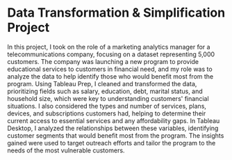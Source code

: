 # Data Transformation & Simplification Project
In this project, I took on the role of a marketing analytics manager for a telecommunications company, focusing on a dataset representing 5,000 customers. The company was launching a new program to provide educational services to customers in financial need, and my role was to analyze the data to help identify those who would benefit most from the program. Using Tableau Prep, I cleaned and transformed the data, prioritizing fields such as salary, education, debt, marital status, and household size, which were key to understanding customers' financial situations. I also considered the types and number of services, plans, devices, and subscriptions customers had, helping to determine their current access to essential services and any affordability gaps. In Tableau Desktop, I analyzed the relationships between these variables, identifying customer segments that would benefit most from the program. The insights gained were used to target outreach efforts and tailor the program to the needs of the most vulnerable customers.
